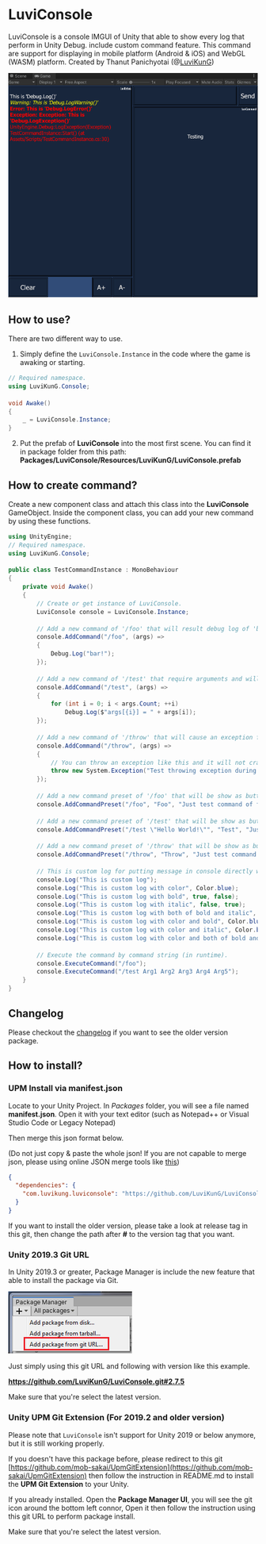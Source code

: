 # LuviConsole
LuviConsole is a console IMGUI of Unity that able to show every log that perform in Unity Debug. include custom command feature. This command are support for displaying in mobile platform (Android & iOS) and WebGL (WASM) platform. Created by Thanut Panichyotai (@[LuviKunG]((https://github.com/LuviKunG)))

![LuviConsole IMGUI Instance](images/image01.gif)

## How to use?

There are two different way to use.

1. Simply define the `LuviConsole.Instance` in the code where the game is awaking or starting.

```csharp
// Required namespace.
using LuviKunG.Console;

void Awake()
{
    _ = LuviConsole.Instance;
}
```

2. Put the prefab of **LuviConsole** into the most first scene. You can find it in package folder from this path: **Packages/LuviConsole/Resources/LuviKunG/LuviConsole.prefab**

## How to create command?

Create a new component class and attach this class into the **LuviConsole** GameObject.
Inside the component class, you can add your new command by using these functions.

```csharp
using UnityEngine;
// Required namespace.
using LuviKunG.Console;

public class TestCommandInstance : MonoBehaviour
{
    private void Awake()
    {
        // Create or get instance of LuviConsole.
        LuviConsole console = LuviConsole.Instance;

        // Add a new command of '/foo' that will result debug log of 'bar!'
        console.AddCommand("/foo", (args) =>
        {
            Debug.Log("bar!");
        });

        // Add a new command of '/test' that require arguments and will log all available arguments.
        console.AddCommand("/test", (args) =>
        {
            for (int i = 0; i < args.Count; ++i)
                Debug.Log($"args[{i}] = " + args[i]);
        });

        // Add a new command of '/throw' that will cause an exception for testing.
        console.AddCommand("/throw", (args) =>
        {
            // You can throw an exception like this and it will not crash the console.
            throw new System.Exception("Test throwing exception during execute the command.");
        });

        // Add a new command preset of '/foo' that will be show as button below of command input in the group of 'Testing'.
        console.AddCommandPreset("/foo", "Foo", "Just test command of foo", "Testing", false);

        // Add a new command preset of '/test' that will be show as button below of command input in the group of 'Testing' and will execute immediately when pressed.
        console.AddCommandPreset("/test \"Hello World!\"", "Test", "Just test command of test", "Testing", true);

        // Add a new command preset of '/throw' that will be show as button below of command input in the group of 'Testing' and will execute immediately when pressed.
        console.AddCommandPreset("/throw", "Throw", "Just test command of throw", "Testing", true);

        // This is custom log for putting message in console directly without receive debug log.
        console.Log("This is custom log");
        console.Log("This is custom log with color", Color.blue);
        console.Log("This is custom log with bold", true, false);
        console.Log("This is custom log with italic", false, true);
        console.Log("This is custom log with both of bold and italic", true, true);
        console.Log("This is custom log with color and bold", Color.blue, true, false);
        console.Log("This is custom log with color and italic", Color.blue, false, true);
        console.Log("This is custom log with color and both of bold and italic", Color.blue, true, true);

        // Execute the command by command string (in runtime).
        console.ExecuteCommand("/foo");
        console.ExecuteCommand("/test Arg1 Arg2 Arg3 Arg4 Arg5");
    }
}
```

## Changelog

Please checkout the [changelog](CHANGELOG.md) if you want to see the older version package.

## How to install?

### UPM Install via manifest.json

Locate to your Unity Project. In *Packages* folder, you will see a file named **manifest.json**. Open it with your text editor (such as Notepad++ or Visual Studio Code or Legacy Notepad)

Then merge this json format below.

(Do not just copy & paste the whole json! If you are not capable to merge json, please using online JSON merge tools like [this](https://tools.knowledgewalls.com/onlinejsonmerger))

```json
{
  "dependencies": {
    "com.luvikung.luviconsole": "https://github.com/LuviKunG/LuviConsole.git#2.7.5"
  }
}
```

If you want to install the older version, please take a look at release tag in this git, then change the path after **#** to the version tag that you want.

### Unity 2019.3 Git URL

In Unity 2019.3 or greater, Package Manager is include the new feature that able to install the package via Git.

![Install with Git URL](images/giturl.png)

Just simply using this git URL and following with version like this example.

**https://github.com/LuviKunG/LuviConsole.git#2.7.5**

Make sure that you're select the latest version.

### Unity UPM Git Extension (For 2019.2 and older version)

Please note that ```LuviConsole``` isn't support for Unity 2019 or below anymore, but it is still working properly.

If you doesn't have this package before, please redirect to this git [https://github.com/mob-sakai/UpmGitExtension](https://github.com/mob-sakai/UpmGitExtension) then follow the instruction in README.md to install the **UPM Git Extension** to your Unity.

If you already installed. Open the **Package Manager UI**, you will see the git icon around the bottom left connor, Open it then follow the instruction using this git URL to perform package install.

Make sure that you're select the latest version.
